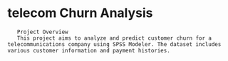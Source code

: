# telecom Churn Analysis
       Project Overview
       This project aims to analyze and predict customer churn for a telecommunications company using SPSS Modeler. The dataset includes various customer information and payment histories.
